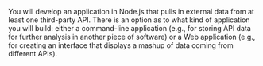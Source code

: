 You will develop an application in Node.js that pulls in external data from at least one third-party API. There is an option as to what kind of application you will build: either a command-line application (e.g., for storing API data for further analysis in another piece of software) or a Web application (e.g., for creating an interface that displays a mashup of data coming from different APIs). 
